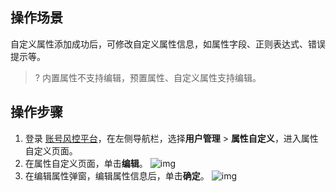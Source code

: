 ## 操作场景
自定义属性添加成功后，可修改自定义属性信息，如属性字段、正则表达式、错误提示等。
>? 内置属性不支持编辑，预置属性、自定义属性支持编辑。

## 操作步骤
1. 登录 [账号风控平台](https://console.tencentcloud.com/ciam)，在左侧导航栏，选择**用户管理** > **属性自定义**，进入属性自定义页面。
2. 在属性自定义页面，单击**编辑**。
![img](https://qcloudimg.tencent-cloud.cn/raw/b787b7fa273a4801b8539999a0460fd1.png)
3. 在编辑属性弹窗，编辑属性信息后，单击**确定**。
![img](https://qcloudimg.tencent-cloud.cn/raw/225c9d1a166ea38d9e8e70a9163dc7bb.png)